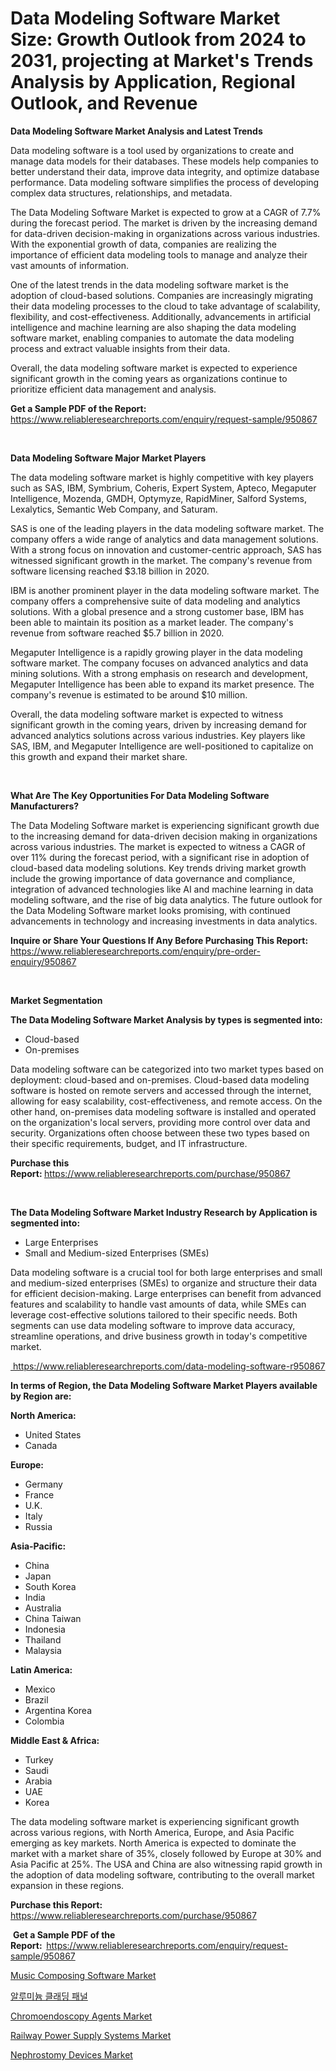 <p><h1>Data Modeling Software Market Size: Growth Outlook from 2024 to 2031, projecting at Market's Trends Analysis by Application, Regional Outlook, and Revenue</h1></p><p><strong>Data Modeling Software Market Analysis and Latest Trends</strong></p>
<p><p>Data modeling software is a tool used by organizations to create and manage data models for their databases. These models help companies to better understand their data, improve data integrity, and optimize database performance. Data modeling software simplifies the process of developing complex data structures, relationships, and metadata.</p><p>The Data Modeling Software Market is expected to grow at a CAGR of 7.7% during the forecast period. The market is driven by the increasing demand for data-driven decision-making in organizations across various industries. With the exponential growth of data, companies are realizing the importance of efficient data modeling tools to manage and analyze their vast amounts of information.</p><p>One of the latest trends in the data modeling software market is the adoption of cloud-based solutions. Companies are increasingly migrating their data modeling processes to the cloud to take advantage of scalability, flexibility, and cost-effectiveness. Additionally, advancements in artificial intelligence and machine learning are also shaping the data modeling software market, enabling companies to automate the data modeling process and extract valuable insights from their data.</p><p>Overall, the data modeling software market is expected to experience significant growth in the coming years as organizations continue to prioritize efficient data management and analysis.</p></p>
<p><strong>Get a Sample PDF of the Report:&nbsp;</strong> <a href="https://www.reliableresearchreports.com/enquiry/request-sample/950867">https://www.reliableresearchreports.com/enquiry/request-sample/950867</a></p>
<p>&nbsp;</p>
<p><strong>Data Modeling Software Major Market Players</strong></p>
<p><p>The data modeling software market is highly competitive with key players such as SAS, IBM, Symbrium, Coheris, Expert System, Apteco, Megaputer Intelligence, Mozenda, GMDH, Optymyze, RapidMiner, Salford Systems, Lexalytics, Semantic Web Company, and Saturam.</p><p>SAS is one of the leading players in the data modeling software market. The company offers a wide range of analytics and data management solutions. With a strong focus on innovation and customer-centric approach, SAS has witnessed significant growth in the market. The company's revenue from software licensing reached $3.18 billion in 2020.</p><p>IBM is another prominent player in the data modeling software market. The company offers a comprehensive suite of data modeling and analytics solutions. With a global presence and a strong customer base, IBM has been able to maintain its position as a market leader. The company's revenue from software reached $5.7 billion in 2020.</p><p>Megaputer Intelligence is a rapidly growing player in the data modeling software market. The company focuses on advanced analytics and data mining solutions. With a strong emphasis on research and development, Megaputer Intelligence has been able to expand its market presence. The company's revenue is estimated to be around $10 million.</p><p>Overall, the data modeling software market is expected to witness significant growth in the coming years, driven by increasing demand for advanced analytics solutions across various industries. Key players like SAS, IBM, and Megaputer Intelligence are well-positioned to capitalize on this growth and expand their market share.</p></p>
<p>&nbsp;</p>
<p><strong>What Are The Key Opportunities For Data Modeling Software Manufacturers?</strong></p>
<p><p>The Data Modeling Software market is experiencing significant growth due to the increasing demand for data-driven decision making in organizations across various industries. The market is expected to witness a CAGR of over 11% during the forecast period, with a significant rise in adoption of cloud-based data modeling solutions. Key trends driving market growth include the growing importance of data governance and compliance, integration of advanced technologies like AI and machine learning in data modeling software, and the rise of big data analytics. The future outlook for the Data Modeling Software market looks promising, with continued advancements in technology and increasing investments in data analytics.</p></p>
<p><strong>Inquire or Share Your Questions If Any Before Purchasing This Report:</strong> <a href="https://www.reliableresearchreports.com/enquiry/pre-order-enquiry/950867">https://www.reliableresearchreports.com/enquiry/pre-order-enquiry/950867</a></p>
<p>&nbsp;</p>
<p><strong>Market Segmentation</strong></p>
<p><strong>The Data Modeling Software Market Analysis by types is segmented into:</strong></p>
<p><ul><li>Cloud-based</li><li>On-premises</li></ul></p>
<p><p>Data modeling software can be categorized into two market types based on deployment: cloud-based and on-premises. Cloud-based data modeling software is hosted on remote servers and accessed through the internet, allowing for easy scalability, cost-effectiveness, and remote access. On the other hand, on-premises data modeling software is installed and operated on the organization's local servers, providing more control over data and security. Organizations often choose between these two types based on their specific requirements, budget, and IT infrastructure.</p></p>
<p><strong>Purchase this Report:&nbsp;</strong><a href="https://www.reliableresearchreports.com/purchase/950867">https://www.reliableresearchreports.com/purchase/950867</a></p>
<p>&nbsp;</p>
<p><strong>The Data Modeling Software Market Industry Research by Application is segmented into:</strong></p>
<p><ul><li>Large Enterprises</li><li>Small and Medium-sized Enterprises (SMEs)</li></ul></p>
<p><p>Data modeling software is a crucial tool for both large enterprises and small and medium-sized enterprises (SMEs) to organize and structure their data for efficient decision-making. Large enterprises can benefit from advanced features and scalability to handle vast amounts of data, while SMEs can leverage cost-effective solutions tailored to their specific needs. Both segments can use data modeling software to improve data accuracy, streamline operations, and drive business growth in today's competitive market.</p></p>
<p><a href="https://www.reliableresearchreports.com/data-modeling-software-r950867">&nbsp;https://www.reliableresearchreports.com/data-modeling-software-r950867</a></p>
<p><strong>In terms of Region, the Data Modeling Software Market Players available by Region are:</strong></p>
<p>
    <p> <strong> North America: </strong>
        <ul>
            <li>United States</li>
            <li>Canada</li>
        </ul>
        </p> 
    <p> <strong> Europe: </strong>
        <ul>
            <li>Germany</li>
            <li>France</li>
            <li>U.K.</li>
            <li>Italy</li>
            <li>Russia</li>
        </ul>
        </p> 
    <p> <strong> Asia-Pacific: </strong>
        <ul>
            <li>China</li>
            <li>Japan</li>
            <li>South Korea</li>
            <li>India</li>
            <li>Australia</li>
            <li>China Taiwan</li>
            <li>Indonesia</li>
            <li>Thailand</li>
            <li>Malaysia</li>
        </ul>
        </p> 
    <p> <strong> Latin America: </strong>
        <ul>
            <li>Mexico</li>
            <li>Brazil</li>
            <li>Argentina Korea</li>
            <li>Colombia</li>
        </ul>
        </p> 
    <p> <strong> Middle East & Africa: </strong>
        <ul>
            <li>Turkey</li>
            <li>Saudi</li>
            <li>Arabia</li>
            <li>UAE</li>
            <li>Korea</li>
        </ul>
    </p>
    </p>
<p><p>The data modeling software market is experiencing significant growth across various regions, with North America, Europe, and Asia Pacific emerging as key markets. North America is expected to dominate the market with a market share of 35%, closely followed by Europe at 30% and Asia Pacific at 25%. The USA and China are also witnessing rapid growth in the adoption of data modeling software, contributing to the overall market expansion in these regions.</p></p>
<p><strong>Purchase this Report: </strong><a href="https://www.reliableresearchreports.com/purchase/950867">https://www.reliableresearchreports.com/purchase/950867</a></p>
<p>&nbsp;<strong>Get a Sample PDF of the Report:&nbsp;&nbsp;</strong><a href="https://www.reliableresearchreports.com/enquiry/request-sample/950867">https://www.reliableresearchreports.com/enquiry/request-sample/950867</a></p>
<p><strong></strong></p>
<p><p><a href="https://github.com/RebekaAnderson14/Market-Research-Report-List-1/blob/main/music-composing-software-market.md">Music Composing Software Market</a></p><p><a href="https://github.com/sammyUltyylrich9067856/Market-Research-Report-List-1/blob/main/546827352264.md">알루미늄 클래딩 패널</a></p><p><a href="https://www.linkedin.com/pulse/chromoendoscopy-agents-market-analysis-sze-forecasted-period-vn4sc">Chromoendoscopy Agents Market</a></p><p><a href="https://github.com/Whitneyboyettebo9kiw7yr13/Market-Research-Report-List-2/blob/main/railway-power-supply-systems-market.md">Railway Power Supply Systems Market</a></p><p><a href="https://www.linkedin.com/pulse/decoding-nephrostomy-devices-market-metrics-share-trends-kzrte">Nephrostomy Devices Market</a></p></p>
